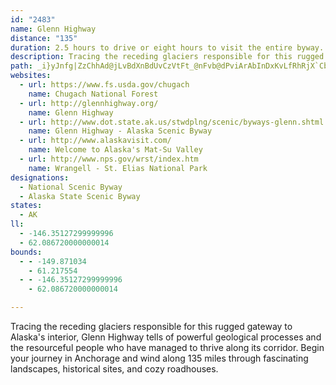 ```yaml
---
id: "2483"
name: Glenn Highway
distance: "135"
duration: 2.5 hours to drive or eight hours to visit the entire byway.
description: Tracing the receding glaciers responsible for this rugged gateway to Alaska's interior, Glenn Highway tells of powerful geological processes and the resourceful people who have managed to thrive along its corridor.  Begin your journey in Anchorage and wind along 135 miles through fascinating landscapes, historical sites, and cozy roadhouses.
path: _i}yJnfg|ZzChhAd@jLvBdXnBdUvCzVtFt_@nFvb@dPviArAbInDxKvLfRhRjX`CbJrA|JbExg@vIncAbWhwBrBvN`ExRrn@vnCvKfg@rXjpB|Ed`@hEx[j@tGLnI_AnSwGziAsBv_@QpHCpHjAh]b@~JlBv^nCnb@|AvMtAxI|BhMtAfGzFfSvCvHtSzg@bFxQlf@vtBhE|RlNbdA~AnKj@bIf@bQYfbAMfJa@|LkGltAeAhWc@rTUlRb@dZn@vPzNnmCbD~i@x@dPn@dIl@lFpBnM|U|cA~DnQdCbMdPv}@nBrJbBnG`CrFtD`Frk@xi@~UpRv]b]fDfFhClHhBdIdK|k@bBzIbDfN~CbKzGxWxA~HnAjKr@xt@bAlT`]liBfFb]dCnU`Dd^dA~Md@bJ^vJR|IDtGBr}EEzKWvIk@dJiAtIsAvGkJf]oAvGeA|Hm@jI_BdaAYhIiA~So@nJcDn`@qAbW_@jMoDdqBYfLu@tUCnINzHh@nHzHrf@hAzMxDrYrBlSxAdYBbAiAdX}@tPmBhXeC~XqC`a@G~BCbp@z@xbAKdd@e@xt@qHjj@]dIHfWxApsA`ExgDPbKV~Fn@hIl@~Fz@tGhAlFdIxY`Rvn@vAhDbEtHbCrDxs@n`A|Z~a@nAxBrAvChA`DhRrm@dFrOp_@`_ArD~J`]tgAx@xBnCnGfB|Cz\zh@xB`D|FlLhEtO`Hd`@~PpbArJzk@|s@ziEf@zDz@lJ~J~xB~@jNb@rFj@xF|AbMjS`vAbAhFbBlHfBlGvj@`bBnBtGvAtGz@zFbRppA|A`JfBhItMzd@xR`s@`EbQxVjkApAfFhBtF~BzFlCxE~@rAjDnDjCfB|@f@lC~@tAV`YnCxGdApFPfFx@rDzAfDxBbExD~ThUnOjPvHjGrC|AlDj@nJ`DbErClEpFfMvPpC~DfKhSlWdh@`HrQt[x}@zBlHbBvH|AxJhEl[|AjK~AxHrBbI~CdJbCnF~HfNtMjVdFrHrPzQjHrI`RdSzFtG|d@xz@dNfVbJbQfCnG~AzGr@bFx@nIXhGDpCCdKIpDyFfvAEzOlAjPTlBxAdIrBzGhHdP`DxIxBhI~@fFnAxJvFxt@~I|_AdPvbBtc@vrElUhbCXbFNrF?nV@lLvBrs@H~MTxm@CtMM|GcAhZMzEBrEHlCTjElFfc@h@dIRlLYtOw@`U[bS@~Jh@l_@GdIa@pKk@tG}B`Pk@lD]zC_@bGI|AA~FDnGrAlo@xA|VXfHJ`HEfOs@hQmF~j@e@rGCjERfHn@tQMvF_@vE_GlXgChMU`BQlB?zEVjDl@fCdAxBh@h@rAf@dAGv@a@bDyDhAeAbFgDhB{AdFkGzAwBnAeC`AsDzCoOr@{BhE}HhDyD`Bm@nAPlBdAbBjDx@hDZnG_A|mAEzP?nKn@jS?vFcDxaA}@jNmAjJsLli@qBfKaInp@WnEGpBAtDCvN?`m@B|^H~SD|bBM~bAoB|_ASjR\p\UrHgCta@uAbOoJd{@mEf][dEgAzWk@xH}ApJiDbScArJO`FDni@RfKtC~i@r@~HfBtM|D|RbExPfFtXnTlfAjG`\~ArKbCxRhApLbAlNx@~Pf@jNf@n[N|^?dT}Br_@Bxi@t@pRbAxFDpAIdA[jCmEbTc@dCUbBOrDHxDZjChA`Fx@lBr@hAlGfHZt@\zAXpBNvCExBIx@S`AIhAA|@JnBXrBxAlFNvAEpBIhBk@dHc@fJyAnQ_@`L_@lFw@jPk@bHiBjO]`C{@nD}AvD_EtKgAdDmDtM[vBm@nG_BjMqBhM_AtEyCxPi@vD_@~DUvHDfGx@zXX~F\nGpBxPvB|JfHjWzAfGx@xBv@vCt@hElCb_@nIdsAT`FFfFBbGI|CUhGmCdh@_AlOY|CaLx~@}B|OoArG}@hD{AdEiKdViE~KwJlX{CvJmDle@GpCDbD^~IB`BGzJU~Be@jHcD~e@i@zGo@tKgHpiAgZtkEgCla@cCpd@IfCKjBi@jEKfDDbOMtGHdERhBThAdBzDVbAl@bEf@fCx@lB\nAd@zCHzA@rAKlEi@rJOtAsAjIm@dGKxFHdCJtAKjKSlD{@pJm@rHK|ECdDHdCNxD|Dxk@RtAx@lDz@pC`@|BPbDDdNHfANdFHhGHnBhAfR`@|JBtIH`Fd@dKXjDL|CJrLNnEh@xDx@bEd@bFb@nKHzC?jCTtIn@tMxAbPh@hKpApNf@fDhAtDb@hC~AjNr@|LJlGRfCj@jCl@dAvEnKnArDp@nFf@hIxApHNvA?zEHfBNvAT~@XpCBvDPfCNfARdA\x@hBfHj@jAr@l@d@Rb@Br@Th@b@h@xBnB|JZtB`@`DbB~]pAn]RvCd@xOHvVXt\EnHOzISfhAObHJ`bALdPfAx\ZzMhA`YzBf]pBle@E`FYvGStYCbKNpIfAdTZtIQd`@?xHh@h\j@dQ|App@r@pNnFpi@|D`j@^pFLbHbBvSd@vINfJBbe@CvPKfKy@tNmEln@GpGR|HXrFH|EGxBmAvV?pDJlDZlEd@rCx@xChAdFlAnEb@xB^`A~CzM^hBZ`CPvCHpBBhBl@hG\nDD~@LfBB|CQnBS`Bc@zBKxAIpG@vALrBHh@JfAVhBj@vF`AtHj@jDj@nBf@nAn@v@z@t@tAd@|@RjAd@jAd@jAVnAj@|@h@t@lAr@hCPjALjA~AlLbFz`@rAlJl@|ClFnOpAzG`AtGxAbIzL`b@bAbGd@zEH|CNpLHrXd@rhA^jG^nChAvDfHfRpCvIbFvPdD|NzJz`@lOvn@`@nGfAnWn@bGXt@~@fBbC~ClAnBj@fBr@lD^vENtEIdIcAlWI|RzA|V~BpNU|`@Ndl@w@`PL|^HjDh@|E~ClDxArD^nBbCtPxDdM|ElInGha@xB`ZEpHNrFShHyBn`@BxFj@pGrCdTpFlq@xDn^xO`k@pJha@|Ibr@vV`dBhc@lbC`ZjmBOrm@^pX|D|IfJxGnA|Cr@|G@VlA`OzGbh@rAdi@pLzg@jBxXq@xUiChFgC|DmGhEaL`AsS`@qGIcBvBg@dCK~BN`DfAvOdLdqBxC`e@bD~k@tObjClChf@rAtKrBpT~BrNdEvLfc@ru@xMjX~DfJ~HzGbJjIpF~KnC`LfBhNhB~_AdA|x@h@zh@\pg@SxNyBl{@OpN_@zKm@j^ChKK`DIzGb@lH?hBI~E[|E}@lR?tKXdHbBbNTvDNbIb@vI~C`PlAhINvE^zSRnObBrStFhW|ArFrBzEbDfFjH|GlE`FxMfMnBjE~Cn@fFtAhA~@hAtAnBhGbDpQf@zC~AzObBxM^bBlAxB~EzGfBpC^r@^nA`EbOhFdUfH~]vClJhD~FjDjE`DzDzEzDjEnCzBf@bBl@bCfCbCtDtDpFhBpG|AnFJ\dAfEVvBTxF?jDSzGV~IFpB^vID|DDpE@pBClDOdDL~Dp@zG@v@HjFI|HQdGKrEQ~GGvDZvFZtDD~E?nDStBwAzKaBdMq@hFm@dEs@lDuCbKgA|C}ArEuBhGiCpH_A|Ie@pEwAhMShCA~BL|CFdAv@fOz@xMTjCTvAf@`An@t@`Ab@p@?p@Uj@s@`@}@n@iBl@aDjAcJLy@PgAT_B\w@v@oAjAg@rAQpANfAt@vAxEh@vEdBtO`A~Jr@pR|@tUd@rJv@xHn@pEx@`EjA`E|DjMpFhQxEtOvFzQtCxIjBxEvDbJrFxMpFzMrFvMbEvJzDjHP\pFlJXb@bMnSnApCbBdGl@xCXdBdCfPrD~Uz@vEx@bDn@tBvA`DfAzBp@fAbCpCZXrF~EtFbFnF|ErF~EnFzElDvCzL|B|p@IhOWvDr@~BhBfC|DxBzAvDVnBWvCCdDk@bAw@b@]dAeAfBwA|@a@VClA]xGSnFSlCB`FDnF@bCFdCErAJpN]rAKzHK`HJjDDjADdFNvEKtER~D|BhFxCz@l@lFpDvEbD|EvBlGl@xCA\EF?tFGjBChFEvFGhCA|JNdDv@jDdDl@n@~A~B|F`JpFpIdEnGbCtDbAbB~EnHnFjIxFrIpDtFvEjHnCvDrC~DjFdIhFbI|BhDnFbIjEtGnBrC~DbGjBnCbCjDvDjFlDnFlExG|@fB`IfLrDfF\h@~@vAnBxCtEhHbFxHdEfG|@rA`@h@`ExGjB~DhCbHnExLjClGfD`J~EtMvDfK`B`HbBhGbAlHh@rJx@lLRfMQrLWjKS~Mc@`Nk@|IStGEnG[zLJhMHfG@dFDtPDdK\|O`@rQd@|SB|DO~J[`IMvFIjBWvFc@`Fc@dE[vBqBbM}BpNiAtGs@~EKlCA|CDnEFfCTzE`@fEb@~Cz@zD|@nCrAbDR^n@t@^^jA`Az@j@p@d@`E`@nFj@rFl@~@HrFh@rFb@nFb@pB@`A?@?xDXrF`@zA@lADvFRrFRvFTvFRxFTxFTxFTtFTxFTtFTvFTvFRvFTzFTvFTpFTrFTxFTtFTBAtFTdFRjFRlFT`CL`BHvADh@CvAE|Ci@|DoBhA{@lA{@pAyAfDkEpBwChEoGtE}GnEuGj@y@j@u@JSpBkCdD{CzC{AtBo@hD[tBHfCJj@JxE`@jDTrB\bEt@`Lv@zEj@hCv@bBv@nCbBfD|CnBfCpC`DdCrClAvAnD|DbZp]zMhOxC`EvBvDhB|DzA~DlBtFxAfGRh@xA`H~@dGbA`JnBrUvEbg@zM~{Ah@fHh@rJZjJ`EznAj@|JlC|_@`Gzt@x@rLh@nKfD~dAXvE~@lJnArHpBhKtH~]lErOb@lApBxH|AhF~A`FbApD`A|ClC|H~AbEXjA|h@xnAfJxSlDnIhExJtFpKnB~CxT~ZnCtEpGpNl@rBXn@`IvTjNfa@d@fBbC`HpGtSbEhOvD`NlAzCtA|CxBlDhCfD|BnBhE`DlaAhw@dCzBvCxDhB`DlB|D~AdETt@~BlJrApH|AnM|G~g@nAnKr@dEpGvXdQ`t@pIj^nCvKLx@bCrHlX|u@zLr]nBtG`DzMhBrJpZ|`BrEfRrDpL|D|J|AhDhC|EdMtTlWzc@vGdLdBxBjDlDnDtBvDnAvCl@lEpA~Cf@vD`BrBtArExEbAxA`Pb[vFvIxh@`q@tF|FfGhE|XlNbCvAhCrBrBrB|BlDnAxBrC`HvGvPzl@|~A~Lf[t@`B|ChFtBhCfBbBnCtBbB~@|EnAbDTrBEfEs@bDwApCkBxl@_f@hEcD`DsBbD_ArBa@rBKbDJxEvAjDrB~AzAlC|DxA|C|D|KfGpRxAvC`B~CpBpCtBbC`DdCrBfA|CbApd@hI`f@lJrCjArDdCbD~CfDjElDhGzDbJzD`NxCpPbHdf@rStuAfG`_@pAtFrDlKxDxHrAfBlC|Ct@r@rHlDdDx@jDDlPu@hDXrDrAfFnDpDhExj@j{@tG~L~BxFbAtCbOpf@fD|LdZzcAdA`EbNnd@nRvf@fGfOrKfWhDnJDX~ClKff@xmBjBvJ|A|InAvK`C~Pf@|D`CvRfBjNbCpRdBpMXlCPzAfBjNfC|RbCxRz@|GH|@J`AJxAN`CFvAFlCBbB?pDBbU@xX@fNBhU@hXC~HGjIS~VCtHG~LAbH?r@@pD@nFD|HNbUF|JNjQ@nAHxCDhANtCPpC\xDn@~FbB~MhAfJf@zDdBvMvBxPp@rEj@vDHb@d@xCzCtRnCdQfC`PpBhMXbBRdAp@pEFb@Hl@HfAFhAFlA@hA@jA?rGAdC?`A?~EFpI@zS@pUAp@C`o@@``@AdIGtFAxA?hD?vL?vP@bBHfBBt@@n@?|F?zE@fX?~K?vK
websites:
  - url: https://www.fs.usda.gov/chugach
    name: Chugach National Forest
  - url: http://glennhighway.org/
    name: Glenn Highway
  - url: http://www.dot.state.ak.us/stwdplng/scenic/byways-glenn.shtml
    name: Glenn Highway - Alaska Scenic Byway
  - url: http://www.alaskavisit.com/
    name: Welcome to Alaska's Mat-Su Valley
  - url: http://www.nps.gov/wrst/index.htm
    name: Wrangell - St. Elias National Park
designations:
  - National Scenic Byway
  - Alaska State Scenic Byway
states:
  - AK
ll:
  - -146.35127299999996
  - 62.086720000000014
bounds:
  - - -149.871034
    - 61.217554
  - - -146.35127299999996
    - 62.086720000000014

---
```


Tracing the receding glaciers responsible for this rugged gateway to Alaska's interior, Glenn Highway tells of powerful geological processes and the resourceful people who have managed to thrive along its corridor. Begin your journey in Anchorage and wind along 135 miles through fascinating landscapes, historical sites, and cozy roadhouses.

